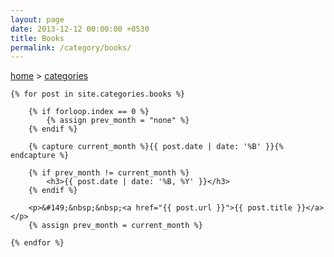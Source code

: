 ```yaml
---
layout: page
date: 2013-12-12 00:00:00 +0530
title: Books
permalink: /category/books/
---
```


<div class="post">
	<span><a href="{{ site.url }}">home</a>&nbsp;&gt;&nbsp;<a href="{{ site.url }}/categories">categories</a></span>
  	
    {% for post in site.categories.books %}

    	{% if forloop.index == 0 %}
    		{% assign prev_month = "none" %}
    	{% endif %}

		{% capture current_month %}{{ post.date | date: '%B' }}{% endcapture %}

		{% if prev_month != current_month %}		
			<h3>{{ post.date | date: '%B, %Y' }}</h3>
		{% endif %}	

		<p>&#149;&nbsp;&nbsp;<a href="{{ post.url }}">{{ post.title }}</a></p>
		{% assign prev_month = current_month %}

    {% endfor %}
	
</div>